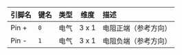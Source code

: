 <!--
DO NOT EDIT THIS FILE DIRECTLY.
This file is generated by tools/comp-docs.js.
All changes will be overwritten by regeneration.
-->

<slot class="model-pins">

| 引脚名 | 键名 | 类型 | 维度 | 描述 |
|:------ |:---- |:----:|:----:|:---- |
| Pin \+ | `0` | 电气 | 3 x 1 | 电阻正端（参考方向） |
| Pin \- | `1` | 电气 | 3 x 1 | 电阻负端（参考方向） |

</slot>
